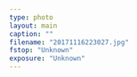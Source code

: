 ```yaml
---
type: photo
layout: main
caption: ""
filename: "20171116223027.jpg"
fstop: "Unknown"
exposure: "Unknown"
---
```


